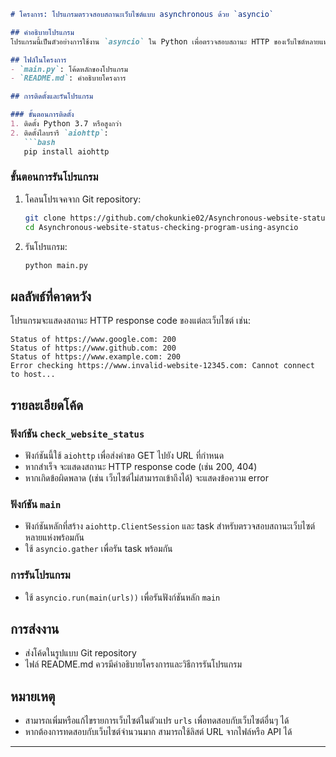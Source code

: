 ```markdown
# โครงการ: โปรแกรมตรวจสอบสถานะเว็บไซต์แบบ asynchronous ด้วย `asyncio`

## คำอธิบายโปรแกรม
โปรแกรมนี้เป็นตัวอย่างการใช้งาน `asyncio` ใน Python เพื่อตรวจสอบสถานะ HTTP ของเว็บไซต์หลายแห่งแบบ asynchronous โดยโปรแกรมจะส่งคำขอ HTTP พร้อมกันหลายคำขอและแสดงสถานะ HTTP response code (เช่น 200, 404) ของแต่ละเว็บไซต์

## ไฟล์ในโครงการ
- `main.py`: โค้ดหลักของโปรแกรม
- `README.md`: คำอธิบายโครงการ

## การติดตั้งและรันโปรแกรม

### ขั้นตอนการติดตั้ง
1. ติดตั้ง Python 3.7 หรือสูงกว่า
2. ติดตั้งไลบรารี `aiohttp`:
   ```bash
   pip install aiohttp
   ```

### ขั้นตอนการรันโปรแกรม
1. โคลนโปรเจคจาก Git repository:
   ```bash
   git clone https://github.com/chokunkie02/Asynchronous-website-status-checking-program-using-asyncio.git
   cd Asynchronous-website-status-checking-program-using-asyncio
   ```
2. รันโปรแกรม:
   ```bash
   python main.py
   ```

## ผลลัพธ์ที่คาดหวัง
โปรแกรมจะแสดงสถานะ HTTP response code ของแต่ละเว็บไซต์ เช่น:
```
Status of https://www.google.com: 200
Status of https://www.github.com: 200
Status of https://www.example.com: 200
Error checking https://www.invalid-website-12345.com: Cannot connect to host...
```

## รายละเอียดโค้ด
### ฟังก์ชัน `check_website_status`
- ฟังก์ชันนี้ใช้ `aiohttp` เพื่อส่งคำขอ GET ไปยัง URL ที่กำหนด
- หากสำเร็จ จะแสดงสถานะ HTTP response code (เช่น 200, 404)
- หากเกิดข้อผิดพลาด (เช่น เว็บไซต์ไม่สามารถเข้าถึงได้) จะแสดงข้อความ error

### ฟังก์ชัน `main`
- ฟังก์ชันหลักที่สร้าง `aiohttp.ClientSession` และ task สำหรับตรวจสอบสถานะเว็บไซต์หลายแห่งพร้อมกัน
- ใช้ `asyncio.gather` เพื่อรัน task พร้อมกัน

### การรันโปรแกรม
- ใช้ `asyncio.run(main(urls))` เพื่อรันฟังก์ชันหลัก `main`

## การส่งงาน
- ส่งโค้ดในรูปแบบ Git repository
- ไฟล์ README.md ควรมีคำอธิบายโครงการและวิธีการรันโปรแกรม

## หมายเหตุ
- สามารถเพิ่มหรือแก้ไขรายการเว็บไซต์ในตัวแปร `urls` เพื่อทดสอบกับเว็บไซต์อื่นๆ ได้
- หากต้องการทดสอบกับเว็บไซต์จำนวนมาก สามารถใช้ลิสต์ URL จากไฟล์หรือ API ได้

---
